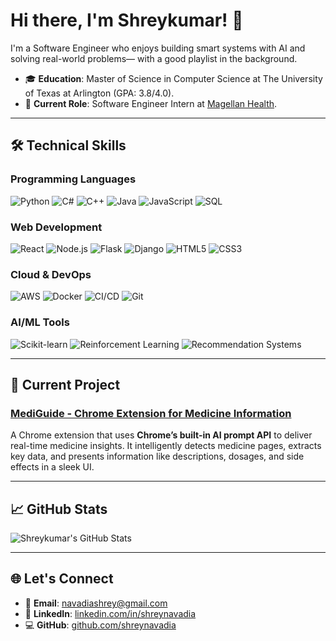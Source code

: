 # Hi there, I'm Shreykumar! 👋

I'm a Software Engineer who enjoys building smart systems with AI and solving real-world problems— with a good playlist in the background.

- 🎓 **Education**: Master of Science in Computer Science at The University of Texas at Arlington (GPA: 3.8/4.0).  
- 💼 **Current Role**: Software Engineer Intern at [Magellan Health](https://www.magellanhealth.com/).  

---

## 🛠️ Technical Skills

### **Programming Languages**
![Python](https://img.shields.io/badge/-Python-3776AB?style=flat&logo=python&logoColor=white)
![C#](https://img.shields.io/badge/-C%23-239120?style=flat&logo=c-sharp&logoColor=white)
![C++](https://img.shields.io/badge/-C++-00599C?style=flat&logo=c%2B%2B&logoColor=white)
![Java](https://img.shields.io/badge/-Java-007396?style=flat&logo=java&logoColor=white)
![JavaScript](https://img.shields.io/badge/-JavaScript-F7DF1E?style=flat&logo=javascript&logoColor=black)
![SQL](https://img.shields.io/badge/-SQL-4479A1?style=flat&logo=postgresql&logoColor=white)

### **Web Development**
![React](https://img.shields.io/badge/-React-61DAFB?style=flat&logo=react&logoColor=black)
![Node.js](https://img.shields.io/badge/-Node.js-339933?style=flat&logo=node.js&logoColor=white)
![Flask](https://img.shields.io/badge/-Flask-000000?style=flat&logo=flask&logoColor=white)
![Django](https://img.shields.io/badge/-Django-092E20?style=flat&logo=django&logoColor=white)
![HTML5](https://img.shields.io/badge/-HTML5-E34F26?style=flat&logo=html5&logoColor=white)
![CSS3](https://img.shields.io/badge/-CSS3-1572B6?style=flat&logo=css3&logoColor=white)

### **Cloud & DevOps**
![AWS](https://img.shields.io/badge/-AWS-232F3E?style=flat&logo=amazon-aws&logoColor=white)
![Docker](https://img.shields.io/badge/-Docker-2496ED?style=flat&logo=docker&logoColor=white)
![CI/CD](https://img.shields.io/badge/-CI%2FCD-000000?style=flat&logo=githubactions&logoColor=white)
![Git](https://img.shields.io/badge/-Git-F05032?style=flat&logo=git&logoColor=white)

### **AI/ML Tools**
![Scikit-learn](https://img.shields.io/badge/-Scikit--Learn-F7931E?style=flat&logo=scikit-learn&logoColor=white)
![Reinforcement Learning](https://img.shields.io/badge/-Reinforcement--Learning-blue?style=flat)
![Recommendation Systems](https://img.shields.io/badge/-Recommendation--Systems-blueviolet?style=flat)

---

## 🚀 Current Project

### **[MediGuide - Chrome Extension for Medicine Information](https://github.com/shreynavadia/built-in-ai-chrome-mediguide-extension)**  
A Chrome extension that uses **Chrome’s built-in AI prompt API** to deliver real-time medicine insights. It intelligently detects medicine pages, extracts key data, and presents information like descriptions, dosages, and side effects in a sleek UI.

---

## 📈 GitHub Stats

![Shreykumar's GitHub Stats](https://github-readme-stats.vercel.app/api?username=shreynavadia&show_icons=true&theme=default)

---

## 🌐 Let's Connect

- 📧 **Email**: [navadiashrey@gmail.com](mailto:navadiashrey@gmail.com)  
- 🔗 **LinkedIn**: [linkedin.com/in/shreynavadia](https://linkedin.com/in/shreynavadia)  
- 💻 **GitHub**: [github.com/shreynavadia](https://github.com/shreynavadia)  

